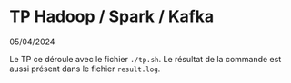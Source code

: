 # TP Hadoop / Spark / Kafka

05/04/2024

Le TP ce déroule avec le fichier `./tp.sh`.
Le résultat de la commande est aussi présent dans le fichier `result.log`.